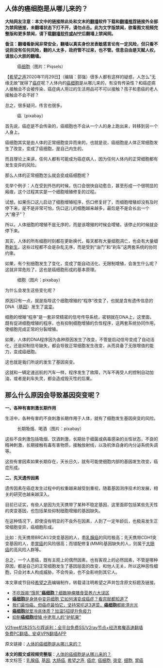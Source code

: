  <h2>人体的癌细胞是从哪儿来的？</h2> <p class="notice"><b>大陆网友注意：本文中的链接除此处和文末的<a href="https://github.com/bannedbook/fanqiang" >翻墙</a>软件下载和<a href="https://github.com/killgcd/justmysocks/blob/master/README.md">翻墙推荐</a>链接外全部为禁网链接，未翻墙状态下打不开，请勿点击。此为文字版禁闻，欲看图文视频完整版和更多禁闻，请下载<a href="https://github.com/bannedbook/fanqiang">翻墙软件或APP</a>后翻墙上禁闻网。</p><p>备注：翻墙看新闻非常安全，翻墙以真实身份发表敏感言论有一定风险，但只看不说则没有任何风险，翻的人太多，政府管不过来，也不管。信息自由是天赋人权，请放心大胆的翻墙。</b></p>  <div class="entry"> <figure><figcaption>癌<a href="https://www.bannedbook.org/bnews/tag/%E7%BB%86%E8%83%9E/" class="st_tag internal_tag" rel="tag" title="标签 细胞 下的日志">细胞</a>（图片：Piqsels）</figcaption></figure> <p>【<span class='wp_keywordlink_affiliate'><a href="https://www.soundofhope.org" title="希望之声" target="_blank">希望之声</a></span>2020年11月29日】（编辑：郭强）很多人都有这样的疑惑，人怎么“无缘无故”就得了<a href="https://www.bannedbook.org/bnews/tag/%e7%99%8c%e7%97%87/" class="st_tag internal_tag" rel="tag" title="标签 癌症 下的日志">癌症</a>呢？人体内的<a href="https://www.bannedbook.org/bnews/tag/%e7%99%8c%e7%bb%86%e8%83%9e/" class="st_tag internal_tag" rel="tag" title="标签 癌细胞 下的日志">癌细胞</a>是从哪儿来的，有没有传染性？和癌症病人接触会不会被传染、癌症病人用过的生活用品可不可以接触？孩子和患癌的老人接触会不会不好？</p> <p>总之，很多疑问，传言也很多。</p> <figure><figcaption>癌（pixabay）</figcaption></figure> <p>首先说，癌症是不会传染的，癌细胞也不会从一个人的身上跑出来，转移到另一个人身上。</p> <p>癌细胞其实是由人体的正常细胞变异而来的，也就是说，癌细胞是人体正常细胞发生了改变，变成了癌细胞，是自己内生的。</p> <p>而且理论上来讲，任何人都有可能成为癌症病人，因为任何人体内的正常细胞都有发生变异的风险。</p> <p>那么人体的正常细胞怎么就会变成癌细胞呢？</p> <p>先举个例子：人在受到外伤的时候，伤口会很快自动愈合，甚至形成一个很明显的瘢痕，这个过程其实是一个细胞增殖修复的过程。</p>  <p>试想，如果伤口这儿启动了细胞增殖程序，伤口修复好了，而细胞增殖却没有及时停下来，是不是非常可怕，伤口这儿的细胞越来越多，最后是不是会长出一个大“瘤子”？</p> <p>所以，人体细胞的增殖不是无序的，而是该增殖的时候会增殖，该停止的时候就会停下来。</p> <p>其实，人体的所有细胞时刻都在更新换代，每天都有大量细胞凋亡，也会有大量细胞<span class='wp_keywordlink'><a href="https://www.bannedbook.org/forum2/topic1642.html" title="正见网《新生》" target="_blank">新生</a></span>，这些过程都不会是杂乱无序，而是受到“油门”和“刹车”这两套系统的协同约束。</p> <p>如果，有个别细胞发生了变化，变成了能自动活化、无限制增殖，会发生什么呢？这就非常危险了，这也是癌细胞形成的基本原理。</p> <figure><figcaption>细胞（图片：pixabay）</figcaption></figure> <p>为什么会发生这些变化呢？</p> <p>原因只有一点，就是指导这个细胞增殖的“程序”改变了，也就是含有遗传信息的DNA（<a href="https://www.bannedbook.org/bnews/tag/%E5%9F%BA%E5%9B%A0/" class="st_tag internal_tag" rel="tag" title="标签 基因 下的日志">基因</a>）发生了<a href="https://www.bannedbook.org/bnews/tag/%E7%AA%81%E5%8F%98/" class="st_tag internal_tag" rel="tag" title="标签 突变 下的日志">突变</a>。</p> <p>细胞的增殖“程序”是一套非常精密的信号传导系统，密钥就在DNA上，这里面，既有促进细胞增殖的程序，也有抑制细胞增殖的负性程序，这两套系统协同作用，使细胞完成正常的分裂增殖。</p>  <p>如果，人体的DNA程序因为各种原因发生了改变，不管是启动信号变成了自动活化，还是抑制信号缺失，都会导致正常细胞发生改变，从而具备了无限增值的能力，变成癌细胞。</p> <p>这也就是我们所说的发生了基因突变。</p> <p>这就和一辆定速巡航的汽车一样，程序发生了故障，汽车不再受人的控制自动加油，或者是刹车失灵，都会造成毁灭性的后果。</p> <h2>那么什么原因会导致基因突变呢？</h2> <p><strong>一、各种有害刺激长期作用</strong></p> <p>生活中，各种有害的不良刺激长期作用于人体，就有了细胞发生基因突变的风险。</p> <figure><figcaption>长期吸烟、喝酒（图片：pixabay）</figcaption></figure> <p>这些不良刺激包括吸烟、饮酒刺激，长期处于细菌或病毒感染的炎性状态，不良的精神刺激，长期接触有毒有害物质，接触放射线，以及机体自身的内分泌系统失调等。</p> <p>这些有害因素如果长期存在，天长日久，就有可能使细胞内部的基因发生改变，癌症形成。</p>  <p><strong>二、先天遗传因素</strong></p> <p>遗传因素在癌症发生过程中的权重越来越受到重视，随着基因测序技术的发展，相关的研究也越来越深入。</p> <p>目前已证实，有些人是因为先天携带了某种不稳定基因，这里面即包括某些先天性的突变基因，也包括某些抑制细胞增殖的基因缺失。</p> <p>在这种情况下，即使没有明显的不良外在因素，人到了一定年龄后，也极易发生正常细胞变异，癌细胞形成。</p> <p>比如：先天携带BRCA1/2突变基因的人，患<a href="https://www.bannedbook.org/bnews/tag/%E4%B9%B3%E8%85%BA%E7%99%8C/" class="st_tag internal_tag" rel="tag" title="标签 乳腺癌 下的日志">乳腺癌</a>的风险极高；先天携带CDH1突变基因的人，患<a href="https://www.bannedbook.org/bnews/tag/%E8%83%83%E7%99%8C/" class="st_tag internal_tag" rel="tag" title="标签 胃癌 下的日志">胃癌</a>的风险很高；而错配修复(MMR)基因缺失的人，则属于<a href="https://www.bannedbook.org/bnews/tag/%E5%A4%A7%E8%82%A0%E7%99%8C/" class="st_tag internal_tag" rel="tag" title="标签 大肠癌 下的日志">大肠癌</a>的高风险人群等。</p> <p>总之，一个人患癌，既有主观上的偶然因素，也有客观上的必然因素，不管是哪种原因，都是自己的正常细胞发生了基因层面的改变，和他人无关，所以这种恶性细胞，只会对本人构成威胁，不会传染，也不会影响到其它人。</p> <p>本文章或节目经<a href="https://www.bannedbook.org/bnews/tag/%e5%b8%8c%e6%9c%9b%e4%b9%8b%e5%a3%b0/" class="st_tag internal_tag" rel="tag" title="标签 希望之声 下的日志">希望之声</a>编辑制作，转载请注明希望之声并包含原文标题及链接。</p>  <ul class='op-related-articles' title='相关阅读'> <li><a href='https://www.bannedbook.org/bnews/lifebaike/20201129/1439113.html' target='_blank'>不吃饭能“饿死”<b>癌细胞</b>？细数肿瘤膳食营养六大误区</a></li> <li><a href='https://www.bannedbook.org/bnews/health/20201129/1438960.html' target='_blank'><b>癌细胞</b>是身体中变异细胞 它如何演变成癌症？看完就都知道了</a></li> <li><a href='https://www.bannedbook.org/bnews/comments/20201127/1438066.html' target='_blank'>我们最怕癌，但癌症最怕它，坚持常吃这3道菜，<b>癌细胞</b>都能清光光</a></li> <li><a href='https://www.bannedbook.org/bnews/health/20201126/1437537.html' target='_blank'><b>癌细胞</b>就爱冷底体质？加温5招提升免疫力</a></li> <li><a href='https://www.bannedbook.org/bnews/health/20201121/1434570.html' target='_blank'>抑制<b>癌细胞</b>增殖 中老年人的“护航果”</a></li> </ul> <p class="texttj"> <a href="https://github.com/bannedbook/fanqiang/wiki/V2ray%E6%9C%BA%E5%9C%BA" target="_blank">V2free机场25%引荐返利：全平台免费SS/V2ray节点+经济套餐高速翻墙</a><br/> <a href="https://github.com/bannedbook/fanqiang/wiki/%E7%A6%81%E9%97%BB%E7%BD%91%E5%AE%89%E5%8D%93%E7%BF%BB%E5%A2%99%E6%96%B0%E9%97%BBAPP" target="_blank">免费PC翻墙、安卓VPN翻墙APP</a></p><p>原文链接：<a class="src_link"  href="https://www.soundofhope.org/post/447508" target="_blank">人体的癌细胞是从哪儿来的？</a></p><a name='sharetosocial'></a>       <div><b>本文的图文或视频完整版</b>：<a href='https://www.bannedbook.org/bnews/comments/20201130/1439578.html'>人体的癌细胞是从哪儿来的？</a></div>  </div><!--END ENTRY--> <div class="postfooter"> <div>本文标签：<a href="https://www.bannedbook.org/bnews/tag/%E4%B9%B3%E8%85%BA%E7%99%8C/" rel="tag">乳腺癌</a>, <a href="https://www.bannedbook.org/bnews/tag/%E5%9F%BA%E5%9B%A0/" rel="tag">基因</a>, <a href="https://www.bannedbook.org/bnews/tag/%E5%A4%A7%E8%82%A0%E7%99%8C/" rel="tag">大肠癌</a>, <a href="https://www.bannedbook.org/bnews/tag/%e5%b8%8c%e6%9c%9b%e4%b9%8b%e5%a3%b0/" rel="tag">希望之声</a>, <a href="https://www.bannedbook.org/bnews/tag/%e7%99%8c%e7%97%87/" rel="tag">癌症</a>, <a href="https://www.bannedbook.org/bnews/tag/%e7%99%8c%e7%bb%86%e8%83%9e/" rel="tag">癌细胞</a>, <a href="https://www.bannedbook.org/bnews/tag/%E7%AA%81%E5%8F%98/" rel="tag">突变</a>, <a href="https://www.bannedbook.org/bnews/tag/%E7%BB%86%E8%83%9E/" rel="tag">细胞</a>, <a href="https://www.bannedbook.org/bnews/tag/%E8%83%83%E7%99%8C/" rel="tag">胃癌</a></div>  </div><!--END POSTFOOTER--> 